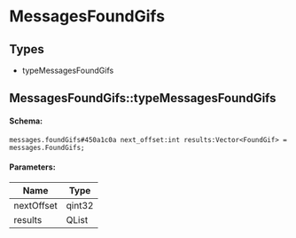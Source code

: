 # MessagesFoundGifs

## Types

* typeMessagesFoundGifs

## MessagesFoundGifs::typeMessagesFoundGifs

#### Schema:

`messages.foundGifs#450a1c0a next_offset:int results:Vector<FoundGif> = messages.FoundGifs;`

#### Parameters:

|Name|Type|
|----|----|
|nextOffset|qint32|
|results|QList<FoundGif>|

